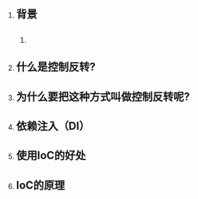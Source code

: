 1. ## 背景

   1. ## 
2. ## 什么是控制反转?
3. ## 为什么要把这种方式叫做控制反转呢?
4. ## 依赖注入（DI）
5. ## 使用IoC的好处
6. ## IoC的原理



